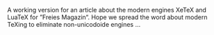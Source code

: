 A working version for an article about the modern engines XeTeX and LuaTeX for ”Freies Magazin“. Hope we spread the word about modern TeXing to eliminate non-unicodoide engines …
